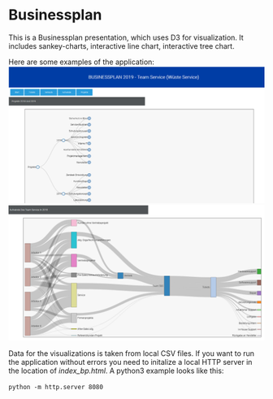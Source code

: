 # Businessplan
 This is a Businessplan presentation, which uses D3 for visualization. It includes sankey-charts, interactive line chart, interactive  tree chart.

Here are some examples of the application:
![](https://github.com/benellinger/Businessplan/blob/main/example-tree.PNG)
![](https://github.com/benellinger/Businessplan/blob/main/example-sankey.PNG)

Data for the visualizations is taken from local CSV files. If you want to run the application without errors you need to initalize a local HTTP server in the location of *index_bp.html*. A python3 example looks like this:
 
 `python -m http.server 8080`
